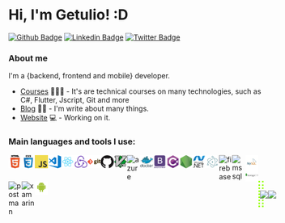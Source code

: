 # Hi, I'm Getulio! :D

[![Github Badge](https://img.shields.io/badge/-Github-000?style=flat-square&logo=Github&logoColor=white&link=https://github.com/getrojob)](https://github.com/getrojob)
[![Linkedin Badge](https://img.shields.io/badge/-LinkedIn-blue?style=flat-square&logo=Linkedin&logoColor=white&link=https://www.linkedin.com/in/getuliorodriguez/)](https://www.linkedin.com/in/getuliorodriguez/)
[![Twitter Badge](https://img.shields.io/badge/-Twitter-1ca0f1?style=flat-square&labelColor=1ca0f1&logo=twitter&logoColor=white&link=https://twitter.com/getrojob)](https://twitter.com/getrojob)


### About me
I'm a {backend, frontend and mobile} developer.

- [Courses](https://#) 👨🏼‍🏫 - It's are technical courses on many technologies, such as C#, Flutter, Jscript, Git and more
- [Blog](https://#) ✍🏼 - I'm write about many things.
- [Website](#) 💻 - Working on it.


### Main languages and tools I use:
<p>
<img align="left" alt="HTML" height="26px" src="https://raw.githubusercontent.com/github/explore/80688e429a7d4ef2fca1e82350fe8e3517d3494d/topics/html/html.png" />
<img align="left" alt="css" height="26px" src="https://raw.githubusercontent.com/github/explore/80688e429a7d4ef2fca1e82350fe8e3517d3494d/topics/css/css.png" />
<img align="left" alt="JavaScript" height="26px" src="https://raw.githubusercontent.com/github/explore/80688e429a7d4ef2fca1e82350fe8e3517d3494d/topics/javascript/javascript.png" />
</p>
<p>
<img align="left" alt="Visual Studio Code" width="26px" src="https://raw.githubusercontent.com/github/explore/80688e429a7d4ef2fca1e82350fe8e3517d3494d/topics/visual-studio-code/visual-studio-code.png" />
<img align="left" alt="React" height="26px" src="https://raw.githubusercontent.com/github/explore/80688e429a7d4ef2fca1e82350fe8e3517d3494d/topics/react/react.png" />
<img align="left" alt="Redux" height="26px" src="https://raw.githubusercontent.com/github/explore/80688e429a7d4ef2fca1e82350fe8e3517d3494d/topics/redux/redux.png" />

<img align="left" alt="Git" height="26px" src="https://raw.githubusercontent.com/github/explore/80688e429a7d4ef2fca1e82350fe8e3517d3494d/topics/git/git.png" />
<img align="left" alt="GitHub" height="26px" src="https://raw.githubusercontent.com/github/explore/78df643247d429f6cc873026c0622819ad797942/topics/github/github.png" />
<img align="left" alt="Vim" height="26px" src="https://raw.githubusercontent.com/github/explore/80688e429a7d4ef2fca1e82350fe8e3517d3494d/topics/vim/vim.png" />
<img align="left" alt="azure" width="26" src="https://www.vectorlogo.zone/logos/microsoft_azure/microsoft_azure-icon.svg"  />
<img align="left" alt="docker" width="26" src="https://raw.githubusercontent.com/devicons/devicon/master/icons/docker/docker-original-wordmark.svg"  />
  </p>
<p>
  
<img align="left" alt="bootstrap" width="26" src="https://raw.githubusercontent.com/devicons/devicon/master/icons/bootstrap/bootstrap-plain-wordmark.svg"  /> 
<img align="left" alt="csharp" width="26" src="https://raw.githubusercontent.com/devicons/devicon/master/icons/csharp/csharp-original.svg"/> 
<img align="left" alt="Node.js" width="26px" src="https://raw.githubusercontent.com/github/explore/80688e429a7d4ef2fca1e82350fe8e3517d3494d/topics/nodejs/nodejs.png" />
<img align="left" alt="dotnet" width="26" src="https://raw.githubusercontent.com/devicons/devicon/master/icons/dot-net/dot-net-original-wordmark.svg"  />
<img align="left" alt="electron" width="26" src="https://raw.githubusercontent.com/devicons/devicon/master/icons/electron/electron-original.svg"  /> 
<img align="left" alt="firebase" width="26" src="https://www.vectorlogo.zone/logos/firebase/firebase-icon.svg"  /> 
<img align="left" alt="mssql" width="26" src="https://www.svgrepo.com/show/303229/microsoft-sql-server-logo.svg"  /> 
<img align="left" alt="MySQL" width="26px" src="https://raw.githubusercontent.com/github/explore/80688e429a7d4ef2fca1e82350fe8e3517d3494d/topics/mysql/mysql.png" />
<img align="left" alt="MongoDB" width="26px" src="https://raw.githubusercontent.com/github/explore/80688e429a7d4ef2fca1e82350fe8e3517d3494d/topics/mongodb/mongodb.png" />
<img align="left" alt="postman" width="26" src="https://www.vectorlogo.zone/logos/getpostman/getpostman-icon.svg" />
<img align="left" alt="xamarin" width="26" src="https://raw.githubusercontent.com/detain/svg-logos/780f25886640cef088af994181646db2f6b1a3f8/svg/xamarin.svg"  />
<img align="left" alt="android" width="26" src="https://raw.githubusercontent.com/devicons/devicon/master/icons/android/android-original-wordmark.svg" />
  
  
</p>
<br><br><br>
<div style='display: flex;align-items: stretch; border:3px dotted #9F0'>
<div><p align="left">
  <a href="https://github.com/anuraghazra/github-readme-stats">
    <img
      align="center"
      height="165"
      src="https://github-readme-stats.vercel.app/api?username=getrojob&count_private=true&show_icons=true&custom_title=Github%20Status&hide=issues&theme=algolia"
    />
  </a>
</p>
  </div>
  <div>
<p align="left">  <img align="center" src="https://github-readme-stats.vercel.app/api/top-langs/?username=getrojob&layout=compact&theme=algolia" />
</p> 
  </div>
  </div>
